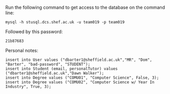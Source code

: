 Run the following command to get access to the database on the command line:

```
mysql -h stusql.dcs.shef.ac.uk -u team019 -p team019
```

Followed by this password:

```
21b87683
```

Personal notes:
```
insert into User values ("dbarter1@sheffield.ac.uk","MR", "Dom", "Barter", "bad-password", "STUDENT");
insert into Student (email, personalTutor) values ("dbarter1@sheffield.ac.uk","Dawn Walker");
insert into Degree values ("COMU01", "Computer Science", False, 3);
insert into Degree values ("COMU02", "Computer Science w/ Year In Industry", True, 3);
```